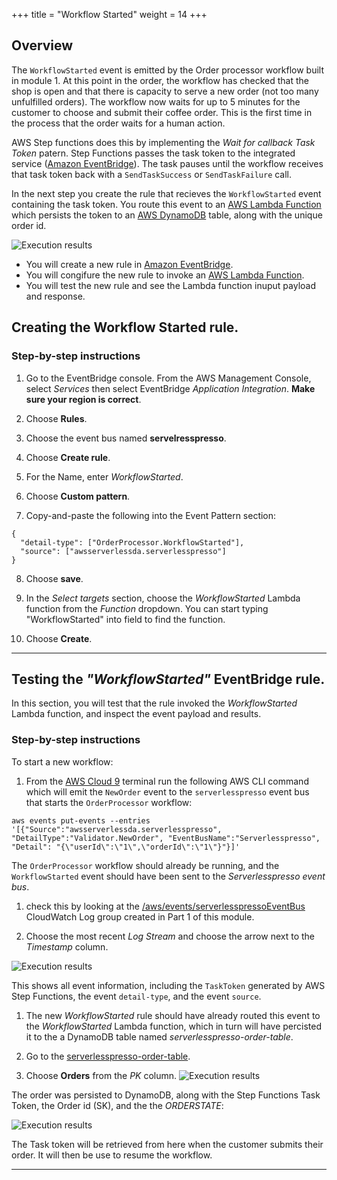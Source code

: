 +++
title = "Workflow Started"
weight = 14
+++
## Overview

The `WorkflowStarted` event is emitted by the Order processor workflow built in module 1. At this point in the order, the workflow has checked that the shop is open and that there is capacity to serve a new order (not too many unfulfilled orders). The workflow now waits for up to 5 minutes for the customer to choose and submit their coffee order. This is the first time in the process that the order waits for a human action.  

AWS Step functions does this by implementing the *Wait for callback Task Token* patern. Step Functions passes the task token to the integrated service ([Amazon EventBridge](https://aws.amazon.com/eventbridge)). The task pauses until the workflow receives that task token back with a `SendTaskSuccess` or `SendTaskFailure` call.

In the next step you create the rule that recieves the `WorkflowStarted` event containing the task token. You route this event to an [AWS Lambda Function](https://aws.amazon.com/lambda/) which persists the token to an [AWS DynamoDB](https://aws.amazon.com/dynamodb/) table, along with the unique order id.

![Execution results](../images/se-mod2-WorkflowStarted3.png)


* You will create a new rule in [Amazon EventBridge](https://aws.amazon.com/eventbridge/).
* You will congifure the new rule to invoke an [AWS Lambda Function](https://aws.amazon.com/lambda/).
* You will test the new rule and see the Lambda function inuput payload and response.

## Creating the Workflow Started rule.
### Step-by-step instructions ##

1. Go to the EventBridge console. From the AWS Management Console, select *Services* then select EventBridge  *Application Integration*. **Make sure your region is correct**.

2. Choose **Rules**.

3. Choose the event bus named **servelresspresso**.

4. Choose **Create rule**.

5. For the Name, enter *WorkflowStarted*.

6. Choose **Custom pattern**.

7. Copy-and-paste the following into the Event Pattern section:
```
{
  "detail-type": ["OrderProcessor.WorkflowStarted"],
  "source": ["awsserverlessda.serverlesspresso"]
}
```

8. Choose **save**.

9. In the *Select targets* section, choose the *WorkflowStarted* Lambda function from the *Function* dropdown. You can start typing "WorkflowStarted" into field to find the function.

10. Choose **Create**.

--------------------------------

## Testing the *"WorkflowStarted"* EventBridge rule.

In this section, you will test that the rule invoked the *WorkflowStarted* Lambda function, and inspect the event payload and results.

### Step-by-step instructions ###

To start a new workflow:

1. From the [AWS Cloud 9](https://console.aws.amazon.com/cloud9) terminal run the following AWS CLI command which will emit the `NewOrder` event to the `serverlesspresso` event bus that starts the `OrderProcessor` workflow:
```
aws events put-events --entries '[{"Source":"awsserverlessda.serverlesspresso", "DetailType":"Validator.NewOrder", "EventBusName":"Serverlesspresso", "Detail": "{\"userId\":\"1\",\"orderId\":\"1\"}"}]'

``` 

The `OrderProcessor` workflow should already be running, and the `WorkflowStarted` event should have been sent to the *Serverlesspresso event bus*. 

1. check this by looking at the [/aws/events/serverlesspressoEventBus](https://console.aws.amazon.com/cloudwatch/home?#logsV2:log-groups/log-group/$252Faws$252Fevents$252FserverlesspressoEventBus) CloudWatch Log group created in Part 1 of this module. 

1. Choose the most recent *Log Stream* and choose the arrow next to the *Timestamp* column.

![Execution results](../images/se-mod2-logAll2.png)

This shows all event information, including the `TaskToken` generated by AWS Step Functions, the event `detail-type`, and the event `source`.  

1. The new *WorkflowStarted* rule should have already routed this event to the *WorkflowStarted* Lambda function, which in turn will have percisted it to the a DynamoDB table named *serverlesspresso-order-table*.

1. Go to the [serverlesspresso-order-table](https://console.aws.amazon.com/dynamodbv2/home?#item-explorer?initialTagKey=&maximize=true&table=serverlesspresso-order-table).

1. Choose **Orders** from the *PK* column. 
![Execution results](../images/se-mod2-workflowStarted1.png)

The order was persisted to DynamoDB, along with the Step Functions Task Token, the Order id (SK), and the the *ORDERSTATE*:

![Execution results](../images/se-mod2-workflowStarted2.png)

The Task token will be retrieved from here when the customer submits their order. It will then be use to resume the workflow.

----------------------------------
